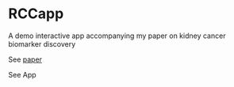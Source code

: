 # RCCapp
 A demo interactive app accompanying my paper on kidney cancer biomarker discovery
 
 See [paper](https://obifarin-rccapp-app-m11cme.streamlitapp.com/)
 
 See App
